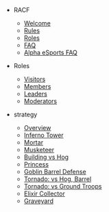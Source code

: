 - RACF
    - [Welcome](README.md)
    - [Rules](racf/rules.md)
    - [Roles](racf/roles.md)
    - [FAQ](racf/faq.md)
    - [Alpha eSports FAQ](racf/esports-faq.md)

- Roles
    - [Visitors](visitors.md)
    - [Members](members.md)
    - [Leaders](leaders.md)
    - [Moderators](mods.md)

- strategy
    - [Overview](strategy.md)
    - [Inferno Tower](strategy/inferno-tower.md)
    - [Mortar](strategy/mortar.md)
    - [Musketeer](strategy/musketeer.md)
    - [Building vs Hog](strategy/building-vs-hog.md)
    - [Princess](strategy/princess.md)
    - [Goblin Barrel Defense](strategy/goblin-barrel-defense.md)
    - [Tornado: vs Hog, Barrel](strategy/tornado.md)
    - [Tornado: vs Ground Troops](strategy/tornado2.md)
    - [Elixir Collector](strategy/elixir-collector.md)
    - [Graveyard](strategy/graveyard.md)

